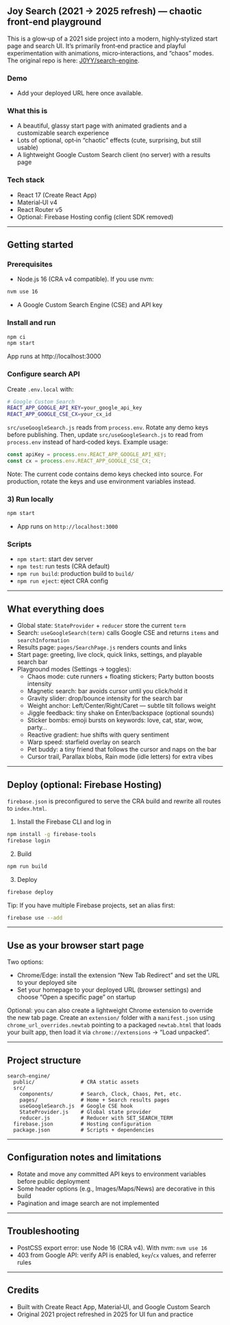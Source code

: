 ## Joy Search (2021 → 2025 refresh) — chaotic front‑end playground

This is a glow‑up of a 2021 side project into a modern, highly‑stylized start page and search UI. It’s primarily front‑end practice and playful experimentation with animations, micro‑interactions, and “chaos” modes. The original repo is here: [J0YY/search-engine](https://github.com/J0YY/search-engine.git).

### Demo
- Add your deployed URL here once available.

### What this is
- A beautiful, glassy start page with animated gradients and a customizable search experience
- Lots of optional, opt‑in “chaotic” effects (cute, surprising, but still usable)
- A lightweight Google Custom Search client (no server) with a results page

### Tech stack
- React 17 (Create React App)
- Material‑UI v4
- React Router v5
- Optional: Firebase Hosting config (client SDK removed)

---

## Getting started

### Prerequisites
- Node.js 16 (CRA v4 compatible). If you use nvm:
```bash
nvm use 16
```
- A Google Custom Search Engine (CSE) and API key

### Install and run
```bash
npm ci
npm start
```
App runs at http://localhost:3000

### Configure search API
Create `.env.local` with:
```bash
# Google Custom Search
REACT_APP_GOOGLE_API_KEY=your_google_api_key
REACT_APP_GOOGLE_CSE_CX=your_cx_id
```
`src/useGoogleSearch.js` reads from `process.env`. Rotate any demo keys before publishing.
Then, update `src/useGoogleSearch.js` to read from `process.env` instead of hard‑coded keys. Example usage:
```js
const apiKey = process.env.REACT_APP_GOOGLE_API_KEY;
const cx = process.env.REACT_APP_GOOGLE_CSE_CX;
```

Note: The current code contains demo keys checked into source. For production, rotate the keys and use environment variables instead.

### 3) Run locally
```bash
npm start
```
- App runs on `http://localhost:3000`

### Scripts
- `npm start`: start dev server
- `npm test`: run tests (CRA default)
- `npm run build`: production build to `build/`
- `npm run eject`: eject CRA config

---

## What everything does
- Global state: `StateProvider` + `reducer` store the current `term`
- Search: `useGoogleSearch(term)` calls Google CSE and returns `items` and `searchInformation`
- Results page: `pages/SearchPage.js` renders counts and links
- Start page: greeting, live clock, quick links, settings, and playable search bar
- Playground modes (Settings → toggles):
  - Chaos mode: cute runners + floating stickers; Party button boosts intensity
  - Magnetic search: bar avoids cursor until you click/hold it
  - Gravity slider: drop/bounce intensity for the search bar
  - Weight anchor: Left/Center/Right/Caret — subtle tilt follows weight
  - Jiggle feedback: tiny shake on Enter/backspace (optional sounds)
  - Sticker bombs: emoji bursts on keywords: love, cat, star, wow, party…
  - Reactive gradient: hue shifts with query sentiment
  - Warp speed: starfield overlay on search
  - Pet buddy: a tiny friend that follows the cursor and naps on the bar
  - Cursor trail, Parallax blobs, Rain mode (idle letters) for extra vibes


---

## Deploy (optional: Firebase Hosting)
`firebase.json` is preconfigured to serve the CRA build and rewrite all routes to `index.html`.

1. Install the Firebase CLI and log in
```bash
npm install -g firebase-tools
firebase login
```
2. Build
```bash
npm run build
```
3. Deploy
```bash
firebase deploy
```

Tip: If you have multiple Firebase projects, set an alias first:
```bash
firebase use --add
```

---

## Use as your browser start page
Two options:

- Chrome/Edge: install the extension “New Tab Redirect” and set the URL to your deployed site
- Set your homepage to your deployed URL (browser settings) and choose “Open a specific page” on startup

Optional: you can also create a lightweight Chrome extension to override the new tab page. Create an `extension/` folder with a `manifest.json` using `chrome_url_overrides.newtab` pointing to a packaged `newtab.html` that loads your built app, then load it via `chrome://extensions` → “Load unpacked”.

---

## Project structure
```text
search-engine/
  public/               # CRA static assets
  src/
    components/         # Search, Clock, Chaos, Pet, etc.
    pages/              # Home + Search results pages
    useGoogleSearch.js  # Google CSE hook
    StateProvider.js    # Global state provider
    reducer.js          # Reducer with SET_SEARCH_TERM
  firebase.json         # Hosting configuration
  package.json          # Scripts + dependencies
```

---

## Configuration notes and limitations
- Rotate and move any committed API keys to environment variables before public deployment
- Some header options (e.g., Images/Maps/News) are decorative in this build
- Pagination and image search are not implemented

---

## Troubleshooting
- PostCSS export error: use Node 16 (CRA v4). With nvm: `nvm use 16`
- 403 from Google API: verify API is enabled, `key`/`cx` values, and referrer rules

---

## Credits
- Built with Create React App, Material‑UI, and Google Custom Search
- Original 2021 project refreshed in 2025 for UI fun and practice

